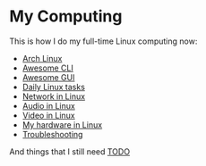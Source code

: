# My Computing
 
This is how I do my full-time Linux computing now:

- [Arch Linux](arch.md)
- [Awesome CLI](cli.md)
- [Awesome GUI](gui.md)
- [Daily Linux tasks](daily.md)
- [Network in Linux](network.md)
- [Audio in Linux](audio.md)
- [Video in Linux](video.md)
- [My hardware in Linux](hardware.md)
- [Troubleshooting](troubleshooting.md)

And things that I still need [TODO](TODO.md)
